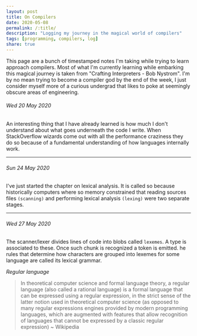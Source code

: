 ```yaml
---
layout: post
title: On Compilers
date: 2020-05-08
permalink: /:title/
description: "Logging my journey in the magical world of compilers"
tags: [programming, compilers, log]
share: true
---
```


This page are a bunch of timestamped notes I'm taking while trying to learn approach compilers.
Most of what I'm currently learning while embarking this magical journey is taken from "Crafting
Interpreters - Bob Nystrom". I'm by no mean trying to become a compiler god by the end of the week, I
just consider myself more of a curious undergrad that likes to poke at seemingly obscure areas of
engineering.

###### Wed 20 May 2020 

An interesting thing that I have already learned is how much I don't understand about what goes
underneath the code I write. When StackOverflow wizards come out with all the performance craziness
they do so because of a fundamental understanding of how languages internally work.

---

###### Sun 24 May 2020

I've just started the chapter on lexical analysis. It is called so because historically computers where so
memory constrained that reading sources files `(scanning)` and performing lexical analysis `(lexing)`
were two separate stages.

---

###### Wed 27 May 2020

The scanner/lexer divides lines of code into blobs called `lexemes`. A type is associated to these.
Once such chunk is recognized a token is emitted.
he rules that determine how characters are grouped into lexemes for some language are called its lexical grammar.

_Regular language_
> In theoretical computer science and formal language theory, a regular language
(also called a rational language) is a formal language that can be expressed using a regular expression,
in the strict sense of the latter notion used in theoretical computer science (as opposed to many 
regular expressions engines provided by modern programming languages, which are augmented with
features that allow recognition of languages that cannot be expressed by a classic regular expression) ~ Wikipedia

